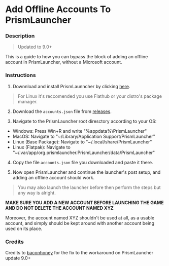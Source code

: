 # Add Offline Accounts To PrismLauncher

### Description

> Updated to 9.0+

This is a guide to how you can bypass the block of adding an offline account in PrismLauncher, without a Microsoft account.

### Instructions

1) Downnload and install PrismLaunncher by clicking [here](https://prismlauncher.org/download/).
> For Linux it's reccomended you use Flathub or your distro's package manager.

2) Download the `accounts.json` file from [releases](https://github.com/Rustring/PrismLauncher-Cracking-Guide/releases).
  
3) Navigate to the PrismLauncher root diresctory according to your OS:
* Windows: Press Win+R and write "%appdata%\PrismLauncher"
* MacOS: Navigate to "~/Library/Application Support/PrismLauncher"
* Linux (Base Package): Navigate to "~/.local/share/PrismLauncher"
* Linux (Flatpak): Navigate to "~/.var/app/org.prismlauncher.PrismLauncher/data/PrismLauncher"

4) Copy the file `accounts.json` file you downloaded and paste it there.

5) Now open PrismLauncher and continue the launcher's post setup, and adding an offline account should work.
> You may also launch the launcher before then perform the steps but any way is alright.

__MAKE SURE YOU ADD A NEW ACCOUNT BEFORE LAUNCHING THE GAME AND DO NOT DELETE THE ACCOUNT NAMED XYZ__

Moreover, the account named XYZ shouldn't be used at all, as a usable account, and simply should be kept around with another account being used on its place.

### Credits

Credits to [baconhoney](https://github.com/baconhoney) for the fix to the workaround on PrismLauncher update 9.0+
